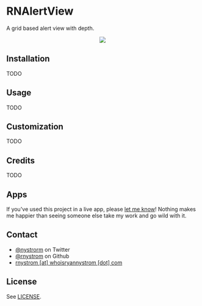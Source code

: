 RNAlertView
===========

A grid based alert view with depth.

<p align="center"><img src="https://raw.github.com/rnystrom/RNAlertView/master/images/rnalertview.gif"/></p>

## Installation ##

TODO

## Usage ##

TODO

## Customization

TODO

## Credits

TODO

## Apps

If you've used this project in a live app, please <a href="mailTo:rnystrom@whoisryannystrom.com">let me know</a>! Nothing makes me happier than seeing someone else take my work and go wild with it. 
## Contact

* [@nystrorm](https://twitter.com/_ryannystrom) on Twitter
* [@rnystrom](https://github.com/rnystrom) on Github
* <a href="mailTo:rnystrom@whoisryannystrom.com">rnystrom [at] whoisryannystrom [dot] com</a>

## License

See [LICENSE](https://github.com/rnystrom/RNAlertView/blob/master/LICENSE).
